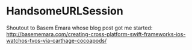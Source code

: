 # HandsomeURLSession


Shoutout to Basem Emara whose blog post got me started: http://basememara.com/creating-cross-platform-swift-frameworks-ios-watchos-tvos-via-carthage-cocoapods/
